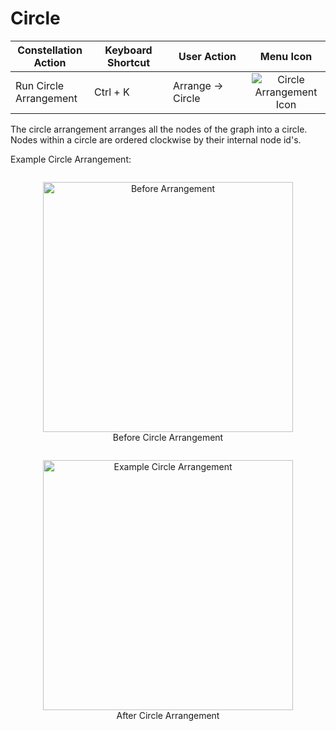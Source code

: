 # Circle

<table class="table table-striped">
<colgroup>
<col style="width: 25%" />
<col style="width: 25%" />
<col style="width: 25%" />
<col style="width: 25%" />
</colgroup>
<thead>
<tr class="header">
<th>Constellation Action</th>
<th>Keyboard Shortcut</th>
<th>User Action</th>
<th style="text-align: center;">Menu Icon</th>
</tr>
</thead>
<tbody>
<tr class="odd">
<td>Run Circle Arrangement</td>
<td>Ctrl + K</td>
<td>Arrange -&gt; Circle</td>
<td style="text-align: center;"><img src="../ext/docs/CoreArrangementPlugins/resources/arrangeInCircle.png" alt="Circle Arrangement Icon" /></td>
</tr>
</tbody>
</table>

The circle arrangement arranges all the nodes of the graph into a
circle. Nodes within a circle are ordered clockwise by their internal
node id's.

Example Circle Arrangement:

<div style="text-align: center">
    <figure style = "display: inline-block">
        <img height=400 src="../ext/docs/CoreArrangementPlugins/resources/BeforeCircleArrangement.png" alt="Before Arrangement" />
        <figcaption>Before Circle Arrangement</figcaption>
    </figure>
    <figure style = "display: inline-block">
        <img height=400 src="../ext/docs/CoreArrangementPlugins/resources/CircleArrangement.png" alt="Example Circle Arrangement" />
        <figcaption>After Circle Arrangement</figcaption>
    </figure>
</div>